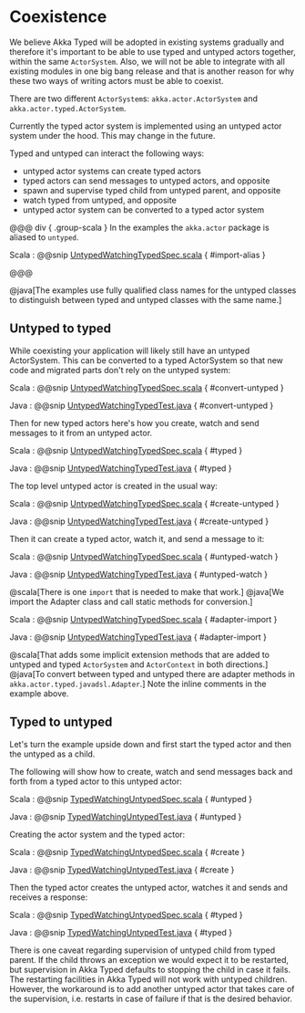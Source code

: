 # Coexistence

We believe Akka Typed will be adopted in existing systems gradually and therefore it's important to be able to use typed 
and untyped actors together, within the same `ActorSystem`. Also, we will not be able to integrate with all existing modules in one big bang release and that is another reason for why these two ways of writing actors must be able to coexist.

There are two different `ActorSystem`s: `akka.actor.ActorSystem` and `akka.actor.typed.ActorSystem`. 

Currently the typed actor system is implemented using an untyped actor system under the hood. This may change in the future.

Typed and untyped can interact the following ways:

* untyped actor systems can create typed actors
* typed actors can send messages to untyped actors, and opposite
* spawn and supervise typed child from untyped parent, and opposite
* watch typed from untyped, and opposite
* untyped actor system can be converted to a typed actor system

@@@ div { .group-scala }
In the examples the `akka.actor` package is aliased to `untyped`.

Scala
:  @@snip [UntypedWatchingTypedSpec.scala]($akka$/akka-actor-typed-tests/src/test/scala/docs/akka/typed/coexistence/UntypedWatchingTypedSpec.scala) { #import-alias }

@@@

@java[The examples use fully qualified class names for the untyped classes to distinguish between typed and untyped classes with the same name.]

## Untyped to typed 

While coexisting your application will likely still have an untyped ActorSystem. This can be converted to a typed ActorSystem
so that new code and migrated parts don't rely on the untyped system:

Scala
:  @@snip [UntypedWatchingTypedSpec.scala]($akka$/akka-actor-typed-tests/src/test/scala/docs/akka/typed/coexistence/UntypedWatchingTypedSpec.scala) { #convert-untyped }

Java
:  @@snip [UntypedWatchingTypedTest.java]($akka$/akka-actor-typed-tests/src/test/java/jdocs/akka/typed/coexistence/UntypedWatchingTypedTest.java) { #convert-untyped }

Then for new typed actors here's how you create, watch and send messages to
it from an untyped actor.

Scala
:  @@snip [UntypedWatchingTypedSpec.scala]($akka$/akka-actor-typed-tests/src/test/scala/docs/akka/typed/coexistence/UntypedWatchingTypedSpec.scala) { #typed }

Java
:  @@snip [UntypedWatchingTypedTest.java]($akka$/akka-actor-typed-tests/src/test/java/jdocs/akka/typed/coexistence/UntypedWatchingTypedTest.java) { #typed }

The top level untyped actor is created in the usual way:

Scala
:  @@snip [UntypedWatchingTypedSpec.scala]($akka$/akka-actor-typed-tests/src/test/scala/docs/akka/typed/coexistence/UntypedWatchingTypedSpec.scala) { #create-untyped }

Java
:  @@snip [UntypedWatchingTypedTest.java]($akka$/akka-actor-typed-tests/src/test/java/jdocs/akka/typed/coexistence/UntypedWatchingTypedTest.java) { #create-untyped }

Then it can create a typed actor, watch it, and send a message to it:

Scala
:  @@snip [UntypedWatchingTypedSpec.scala]($akka$/akka-actor-typed-tests/src/test/scala/docs/akka/typed/coexistence/UntypedWatchingTypedSpec.scala) { #untyped-watch }

Java
:  @@snip [UntypedWatchingTypedTest.java]($akka$/akka-actor-typed-tests/src/test/java/jdocs/akka/typed/coexistence/UntypedWatchingTypedTest.java) { #untyped-watch }

@scala[There is one `import` that is needed to make that work.] @java[We import the Adapter class and
call static methods for conversion.]

Scala
:  @@snip [UntypedWatchingTypedSpec.scala]($akka$/akka-actor-typed-tests/src/test/scala/docs/akka/typed/coexistence/UntypedWatchingTypedSpec.scala) { #adapter-import }

Java
:  @@snip [UntypedWatchingTypedTest.java]($akka$/akka-actor-typed-tests/src/test/java/jdocs/akka/typed/coexistence/UntypedWatchingTypedTest.java) { #adapter-import }


@scala[That adds some implicit extension methods that are added to untyped and typed `ActorSystem` and `ActorContext` in both directions.]
@java[To convert between typed and untyped there are adapter methods in `akka.actor.typed.javadsl.Adapter`.] Note the inline comments in the example above.

## Typed to untyped

Let's turn the example upside down and first start the typed actor and then the untyped as a child.

The following will show how to create, watch and send messages back and forth from a typed actor to this
untyped actor:

Scala
:  @@snip [TypedWatchingUntypedSpec.scala]($akka$/akka-actor-typed-tests/src/test/scala/docs/akka/typed/coexistence/TypedWatchingUntypedSpec.scala) { #untyped }

Java
:  @@snip [TypedWatchingUntypedTest.java]($akka$/akka-actor-typed-tests/src/test/java/jdocs/akka/typed/coexistence/TypedWatchingUntypedTest.java) { #untyped }

Creating the actor system and the typed actor:

Scala
:  @@snip [TypedWatchingUntypedSpec.scala]($akka$/akka-actor-typed-tests/src/test/scala/docs/akka/typed/coexistence/TypedWatchingUntypedSpec.scala) { #create }

Java
:  @@snip [TypedWatchingUntypedTest.java]($akka$/akka-actor-typed-tests/src/test/java/jdocs/akka/typed/coexistence/TypedWatchingUntypedTest.java) { #create }

Then the typed actor creates the untyped actor, watches it and sends and receives a response:

Scala
:  @@snip [TypedWatchingUntypedSpec.scala]($akka$/akka-actor-typed-tests/src/test/scala/docs/akka/typed/coexistence/TypedWatchingUntypedSpec.scala) { #typed }

Java
:  @@snip [TypedWatchingUntypedTest.java]($akka$/akka-actor-typed-tests/src/test/java/jdocs/akka/typed/coexistence/TypedWatchingUntypedTest.java) { #typed }

There is one caveat regarding supervision of untyped child from typed parent. If the child throws an exception we would expect it to be restarted, but supervision in Akka Typed defaults to stopping the child in case it fails. The restarting facilities in Akka Typed will not work with untyped children. However, the workaround is to add another untyped actor that takes care of the supervision, i.e. restarts in case of failure if that is the desired behavior.


